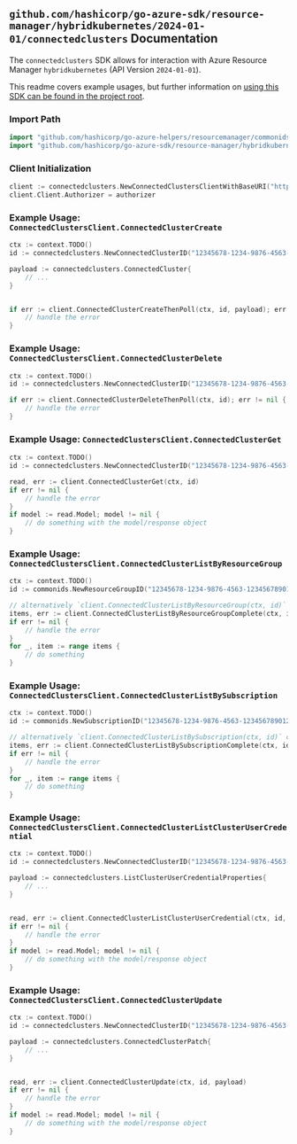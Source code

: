 
## `github.com/hashicorp/go-azure-sdk/resource-manager/hybridkubernetes/2024-01-01/connectedclusters` Documentation

The `connectedclusters` SDK allows for interaction with Azure Resource Manager `hybridkubernetes` (API Version `2024-01-01`).

This readme covers example usages, but further information on [using this SDK can be found in the project root](https://github.com/hashicorp/go-azure-sdk/tree/main/docs).

### Import Path

```go
import "github.com/hashicorp/go-azure-helpers/resourcemanager/commonids"
import "github.com/hashicorp/go-azure-sdk/resource-manager/hybridkubernetes/2024-01-01/connectedclusters"
```


### Client Initialization

```go
client := connectedclusters.NewConnectedClustersClientWithBaseURI("https://management.azure.com")
client.Client.Authorizer = authorizer
```


### Example Usage: `ConnectedClustersClient.ConnectedClusterCreate`

```go
ctx := context.TODO()
id := connectedclusters.NewConnectedClusterID("12345678-1234-9876-4563-123456789012", "example-resource-group", "connectedClusterValue")

payload := connectedclusters.ConnectedCluster{
	// ...
}


if err := client.ConnectedClusterCreateThenPoll(ctx, id, payload); err != nil {
	// handle the error
}
```


### Example Usage: `ConnectedClustersClient.ConnectedClusterDelete`

```go
ctx := context.TODO()
id := connectedclusters.NewConnectedClusterID("12345678-1234-9876-4563-123456789012", "example-resource-group", "connectedClusterValue")

if err := client.ConnectedClusterDeleteThenPoll(ctx, id); err != nil {
	// handle the error
}
```


### Example Usage: `ConnectedClustersClient.ConnectedClusterGet`

```go
ctx := context.TODO()
id := connectedclusters.NewConnectedClusterID("12345678-1234-9876-4563-123456789012", "example-resource-group", "connectedClusterValue")

read, err := client.ConnectedClusterGet(ctx, id)
if err != nil {
	// handle the error
}
if model := read.Model; model != nil {
	// do something with the model/response object
}
```


### Example Usage: `ConnectedClustersClient.ConnectedClusterListByResourceGroup`

```go
ctx := context.TODO()
id := commonids.NewResourceGroupID("12345678-1234-9876-4563-123456789012", "example-resource-group")

// alternatively `client.ConnectedClusterListByResourceGroup(ctx, id)` can be used to do batched pagination
items, err := client.ConnectedClusterListByResourceGroupComplete(ctx, id)
if err != nil {
	// handle the error
}
for _, item := range items {
	// do something
}
```


### Example Usage: `ConnectedClustersClient.ConnectedClusterListBySubscription`

```go
ctx := context.TODO()
id := commonids.NewSubscriptionID("12345678-1234-9876-4563-123456789012")

// alternatively `client.ConnectedClusterListBySubscription(ctx, id)` can be used to do batched pagination
items, err := client.ConnectedClusterListBySubscriptionComplete(ctx, id)
if err != nil {
	// handle the error
}
for _, item := range items {
	// do something
}
```


### Example Usage: `ConnectedClustersClient.ConnectedClusterListClusterUserCredential`

```go
ctx := context.TODO()
id := connectedclusters.NewConnectedClusterID("12345678-1234-9876-4563-123456789012", "example-resource-group", "connectedClusterValue")

payload := connectedclusters.ListClusterUserCredentialProperties{
	// ...
}


read, err := client.ConnectedClusterListClusterUserCredential(ctx, id, payload)
if err != nil {
	// handle the error
}
if model := read.Model; model != nil {
	// do something with the model/response object
}
```


### Example Usage: `ConnectedClustersClient.ConnectedClusterUpdate`

```go
ctx := context.TODO()
id := connectedclusters.NewConnectedClusterID("12345678-1234-9876-4563-123456789012", "example-resource-group", "connectedClusterValue")

payload := connectedclusters.ConnectedClusterPatch{
	// ...
}


read, err := client.ConnectedClusterUpdate(ctx, id, payload)
if err != nil {
	// handle the error
}
if model := read.Model; model != nil {
	// do something with the model/response object
}
```
